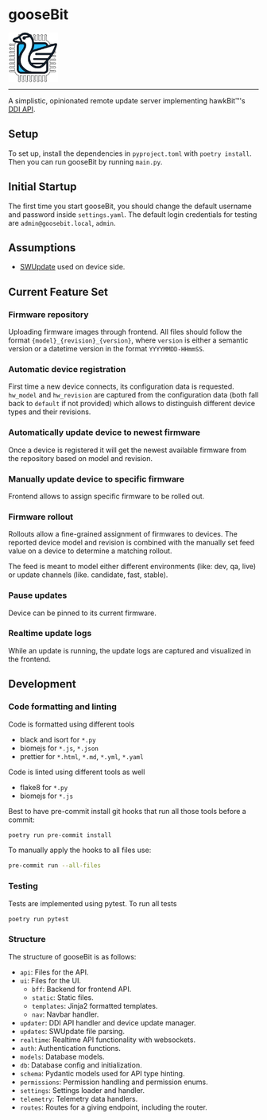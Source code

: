 # gooseBit

<img src="docs/img/goosebit-logo.png" style="width: 100px; height: 100px; display: block;">

---

A simplistic, opinionated remote update server implementing hawkBit™'s [DDI API](https://eclipse.dev/hawkbit/apis/ddi_api/).

## Setup

To set up, install the dependencies in `pyproject.toml` with `poetry install`. Then you can run gooseBit by running `main.py`.

## Initial Startup

The first time you start gooseBit, you should change the default username and password inside `settings.yaml`.
The default login credentials for testing are `admin@goosebit.local`, `admin`.

## Assumptions

-   [SWUpdate](https://swupdate.org) used on device side.

## Current Feature Set

### Firmware repository

Uploading firmware images through frontend. All files should follow the format `{model}_{revision}_{version}`, where
`version` is either a semantic version or a datetime version in the format `YYYYMMDD-HHmmSS`.

### Automatic device registration

First time a new device connects, its configuration data is requested. `hw_model` and `hw_revision` are captured from
the configuration data (both fall back to `default` if not provided) which allows to distinguish different device
types and their revisions.

### Automatically update device to newest firmware

Once a device is registered it will get the newest available firmware from the repository based on model and revision.

### Manually update device to specific firmware

Frontend allows to assign specific firmware to be rolled out.

### Firmware rollout

Rollouts allow a fine-grained assignment of firmwares to devices. The reported device model and revision is combined
with the manually set feed value on a device to determine a matching rollout.

The feed is meant to model either different environments (like: dev, qa, live) or update channels (like. candidate,
fast, stable).

### Pause updates

Device can be pinned to its current firmware.

### Realtime update logs

While an update is running, the update logs are captured and visualized in the frontend.

## Development

### Code formatting and linting

Code is formatted using different tools

-   black and isort for `*.py`
-   biomejs for `*.js`, `*.json`
-   prettier for `*.html`, `*.md`, `*.yml`, `*.yaml`

Code is linted using different tools as well

-   flake8 for `*.py`
-   biomejs for `*.js`

Best to have pre-commit install git hooks that run all those tools before a commit:

```bash
poetry run pre-commit install
```

To manually apply the hooks to all files use:

```bash
pre-commit run --all-files
```

### Testing

Tests are implemented using pytest. To run all tests

```bash
poetry run pytest
```

### Structure

The structure of gooseBit is as follows:

-   `api`: Files for the API.
-   `ui`: Files for the UI.
    -   `bff`: Backend for frontend API.
    -   `static`: Static files.
    -   `templates`: Jinja2 formatted templates.
    -   `nav`: Navbar handler.
-   `updater`: DDI API handler and device update manager.
-   `updates`: SWUpdate file parsing.
-   `realtime`: Realtime API functionality with websockets.
-   `auth`: Authentication functions.
-   `models`: Database models.
-   `db`: Database config and initialization.
-   `schema`: Pydantic models used for API type hinting.
-   `permissions`: Permission handling and permission enums.
-   `settings`: Settings loader and handler.
-   `telemetry`: Telemetry data handlers.
-   `routes`: Routes for a giving endpoint, including the router.
